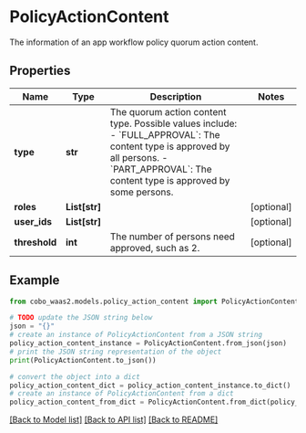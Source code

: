 # PolicyActionContent

The information of an app workflow policy quorum action content.

## Properties

Name | Type | Description | Notes
------------ | ------------- | ------------- | -------------
**type** | **str** | The quorum action content type. Possible values include:    - &#x60;FULL_APPROVAL&#x60;: The content type is approved by all persons.   - &#x60;PART_APPROVAL&#x60;: The content type is approved by some persons.  | 
**roles** | **List[str]** |  | [optional] 
**user_ids** | **List[str]** |  | [optional] 
**threshold** | **int** | The number of persons need approved, such as 2. | [optional] 

## Example

```python
from cobo_waas2.models.policy_action_content import PolicyActionContent

# TODO update the JSON string below
json = "{}"
# create an instance of PolicyActionContent from a JSON string
policy_action_content_instance = PolicyActionContent.from_json(json)
# print the JSON string representation of the object
print(PolicyActionContent.to_json())

# convert the object into a dict
policy_action_content_dict = policy_action_content_instance.to_dict()
# create an instance of PolicyActionContent from a dict
policy_action_content_from_dict = PolicyActionContent.from_dict(policy_action_content_dict)
```
[[Back to Model list]](../README.md#documentation-for-models) [[Back to API list]](../README.md#documentation-for-api-endpoints) [[Back to README]](../README.md)



